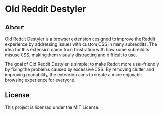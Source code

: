 # Old Reddit Destyler

## About

Old Reddit Destyler is a browser extension designed to improve the Reddit
experience by addressing issues with custom CSS in many subreddits. The idea for
this extension came from frustration with how some subreddits misuse CSS, making
them visually distracting and difficult to use.

The goal of Old Reddit Destyler is simple: to make Reddit more user-friendly by
fixing the problems caused by excessive CSS. By removing clutter and improving
readability, the extension aims to create a more enjoyable browsing experience
for everyone.

## License

This project is licensed under the MIT License.
